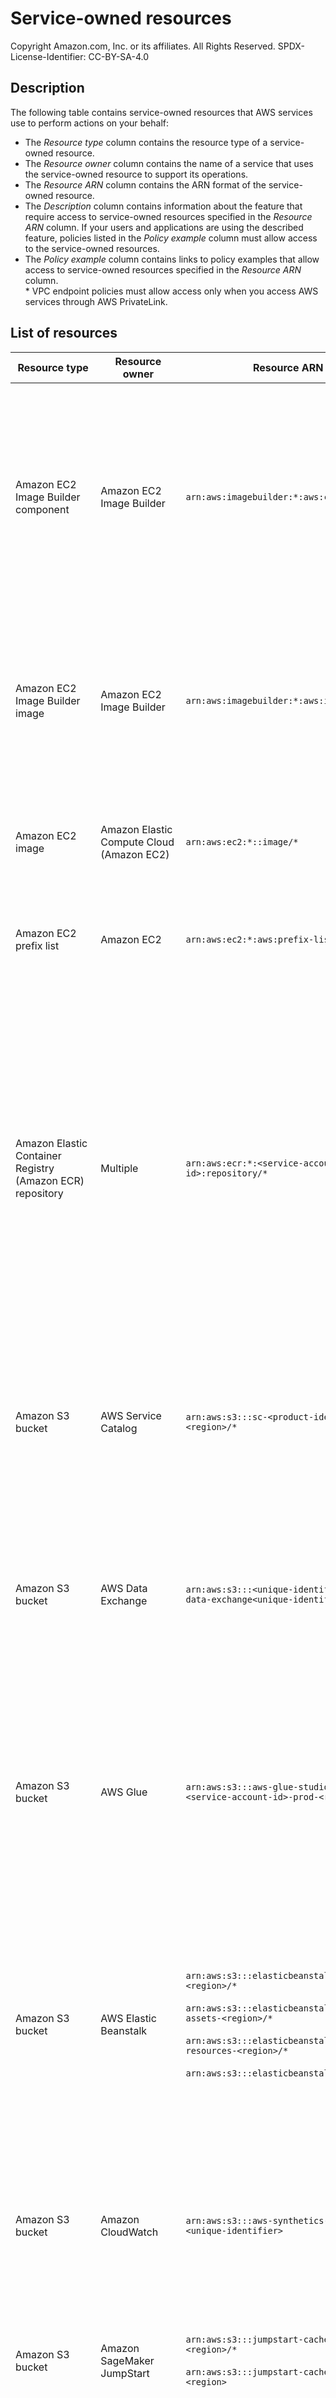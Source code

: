 # Service-owned resources

Copyright Amazon.com, Inc. or its affiliates. All Rights Reserved. SPDX-License-Identifier: CC-BY-SA-4.0

## Description
The following table contains service-owned resources that AWS services use to perform actions on your behalf:
* The *Resource type* column contains the resource type of a service-owned resource. 
* The *Resource owner* column contains the name of a service that uses the service-owned resource to support its operations.
* The *Resource ARN* column contains the ARN format of the service-owned resource.
* The *Description* column contains information about the feature that require access to service-owned resources specified in the *Resource ARN* column. If your users and applications are using the described feature, policies listed in the *Policy example* column must allow access to the service-owned resources.
* The *Policy example* column contains links to policy examples that allow access to service-owned resources specified in the *Resource ARN* column. <br /> * VPC endpoint policies must allow access only when you access AWS services through AWS PrivateLink.

## List of resources

| Resource type | Resource owner | Resource ARN | Description | Policy example|
|------|------|-----------|-----------------------|------|
| Amazon EC2 Image Builder component | Amazon EC2 Image Builder | `arn:aws:imagebuilder:*:aws:component/*`| Image Builder maintains [managed components owned by Amazon](https://docs.aws.amazon.com/imagebuilder/latest/userguide/use-managed-components.html) that you can use to customize or test your images. If you are using service-owned components in your image or container recipes, the [AWS Task Orchestrator and Executor (AWSTOE)](https://docs.aws.amazon.com/imagebuilder/latest/userguide/toe-component-manager.html) component management application running on Amazon EC2 instances uses an instance profile to access these components. See [How Image Builder works with IAM policies and roles](https://docs.aws.amazon.com/imagebuilder/latest/userguide/security_iam_service-with-iam.html#sec-iam-ib-id-based-policies-resources) and [Image Builder and AWS PrivateLink interface VPC endpoints](https://docs.aws.amazon.com/imagebuilder/latest/userguide/vpc-interface-endpoints.html) for more details.| [resource_perimeter_scp.json](service_control_policies/resource_perimeter_scp.json)<br /><br />[imagebuilder_endpoint_policy.json](vpc_endpoint_policies/imagebuilder_endpoint_policy.json) | 
| Amazon EC2 Image Builder image | Amazon EC2 Image Builder	| `arn:aws:imagebuilder:*:aws:image/*`	| Image Builder maintains [managed Image Builder images owned by Amazon](https://docs.aws.amazon.com/imagebuilder/latest/userguide/manage-images.html) that you can use as base images for your recipes. If you are using service-owned images, the AWSTOE uses an instance profile to retrieve these images to set up and boot an EC2 instance. See [How Image Builder works with IAM policies and roles](https://docs.aws.amazon.com/imagebuilder/latest/userguide/security_iam_service-with-iam.html#sec-iam-ib-id-based-policies-resources) and [Image Builder and AWS PrivateLink interface VPC endpoints](https://docs.aws.amazon.com/imagebuilder/latest/userguide/vpc-interface-endpoints.html) for more details.| [resource_perimeter_scp.json](service_control_policies/resource_perimeter_scp.json)<br /><br />[imagebuilder_endpoint_policy.json](vpc_endpoint_policies/imagebuilder_endpoint_policy.json) | 
| Amazon EC2 image	| Amazon Elastic Compute Cloud (Amazon EC2)	| `arn:aws:ec2:*::image/*`	| Amazon EC2 maintains [Amazon Machine Image (AMIs) owned by Amazon](https://docs.aws.amazon.com/AWSEC2/latest/UserGuide/sharing-amis.html) that you can use to launch an Amazon EC2 instance or update the EBS-backed root volume of the instance. See [Launch instances (RunInstances)](https://docs.aws.amazon.com/AWSEC2/latest/UserGuide/ExamplePolicies_EC2.html#iam-example-runinstances) for more details.| [resource_perimeter_scp.json](service_control_policies/resource_perimeter_scp.json)<br /><br />[ec2_endpoint_policy.json](vpc_endpoint_policies/ec2_endpoint_policy.json)* | 
| Amazon EC2 prefix list | Amazon EC2 | `arn:aws:ec2:*:aws:prefix-list/*`| Amazon EC2 maintains [AWS-managed EC2 prefix lists](https://docs.aws.amazon.com/vpc/latest/userguide/working-with-aws-managed-prefix-lists.html) which are sets of IP ranges for AWS services you can use to simplify referencing service IPs when configuring security groups and other VPC network controls.| [resource_perimeter_scp.json](service_control_policies/resource_perimeter_scp.json)<br /><br />[ec2_endpoint_policy.json](vpc_endpoint_policies/ec2_endpoint_policy.json)* | 
| Amazon Elastic Container Registry (Amazon ECR) repository	| Multiple	| `arn:aws:ecr:*:<service-account-id>:repository/*`	| Services such as  Amazon Elastic Kubernetes Service (Amazon EKS), Amazon GuardDuty, and Amazon SageMaker maintain container images owned by Amazon in Amazon ECR repositories. For example, [Amazon Elastic Kubernetes Service (Amazon EKS) add-ons](https://docs.aws.amazon.com/eks/latest/userguide/eks-add-ons.html), [GuardDuty EKS Runtime Monitoring](https://docs.aws.amazon.com/guardduty/latest/ug/guardduty-eks-runtime-monitoring.html), and [Amazon SageMaker pre-built Docker images](https://docs.aws.amazon.com/sagemaker/latest/dg-ecr-paths/sagemaker-algo-docker-registry-paths.html). These repositories are accessed by using the service roles, such as roles of your EKS nodes, EKS managed node groups, and SageMaker notebooks. See [View Amazon container image registries for Amazon EKS add-ons](https://docs.aws.amazon.com/eks/latest/userguide/add-ons-images.html), [Amazon ECR repository hosting GuardDuty agent](https://docs.aws.amazon.com/guardduty/latest/ug/runtime-monitoring-ecr-repository-gdu-agent.html), and [Docker Registry Paths and Example Code](https://docs.aws.amazon.com/sagemaker/latest/dg-ecr-paths/sagemaker-algo-docker-registry-paths.html) for more details.  `<service-account-id>` can vary by AWS Region, and you might need to allow multiple account IDs if you are operating in multiple Regions. | [resource_perimeter_scp.json](service_control_policies/resource_perimeter_scp.json)<br /><br />[ecr.api_endpoint_policy.json](vpc_endpoint_policies/ecr.api_endpoint_policy.json) | 
| Amazon S3 bucket	| AWS Service Catalog | `arn:aws:s3:::sc-<product-identifier>-<region>/*` | AWS Service Catalog stores the CloudFormation template in an Amazon S3 bucket owned by the service account, when you create your products. When you provision the product, Service Catalog downloads the template from the bucket using [forward access sessions (FAS)](https://docs.aws.amazon.com/IAM/latest/UserGuide/access_forward_access_sessions.html). See [Creating Products](https://docs.aws.amazon.com/servicecatalog/latest/adminguide/productmgmt-cloudresource.html) for more details. | [resource_perimeter_scp.json](service_control_policies/resource_perimeter_scp.json)<br /><br />[s3_endpoint_policy.json](vpc_endpoint_policies/s3_endpoint_policy.json)* | 
| Amazon S3 bucket	| AWS Data Exchange | `arn:aws:s3:::<unique-identifier>aws-data-exchange<unique-identifier>` | AWS Data Exchange writes to AWS Data Exchange Amazon S3 buckets, when importing assets from Amazon S3 to AWS Data Exchange ([publishing](https://docs.aws.amazon.com/data-exchange/latest/userguide/providing-data-sets.html)). Similarly, when exporting assets from AWS Data Exchange to Amazon S3 ([subscribing](https://docs.aws.amazon.com/data-exchange/latest/userguide/subscribe-to-data-sets.html)), AWS Data Exchange reads from AWS Data Exchange Amazon S3 buckets. AWS Data Exchange uses FAS to access the buckets on behalf of the user performing import and export operations. See [Access control](https://docs.aws.amazon.com/data-exchange/latest/userguide/access-control.html) for more details. | [resource_perimeter_scp.json](service_control_policies/resource_perimeter_scp.json)<br /><br /> [s3_endpoint_policy.json](vpc_endpoint_policies/s3_endpoint_policy.json)* |  
| Amazon S3 bucket | AWS Glue | `arn:aws:s3:::aws-glue-studio-transforms-<service-account-id>-prod-<region>/*`	| AWS Glue Studio uses Amazon S3 buckets owned by the service account to store source code for transformations accessible via the AWS Glue Studio visual editor. AWS Glue uses its service role to make requests to the buckets. See [Review IAM permissions needed for ETL jobs](https://docs.aws.amazon.com/glue/latest/dg/getting-started-min-privs-job.html) for more details. `<service-account-id>` can vary by AWS Region, and you might need to allow multiple account IDs if you are operating in multiple Regions. | [resource_perimeter_scp.json](service_control_policies/resource_perimeter_scp.json)<br /><br />[s3_endpoint_policy.json](vpc_endpoint_policies/s3_endpoint_policy.json) | 
| Amazon S3 bucket	| AWS Elastic Beanstalk | `arn:aws:s3:::elasticbeanstalk-samples-<region>/*`<br /><br /> `arn:aws:s3:::elasticbeanstalk-platform-assets-<region>/*`<br /><br />	`arn:aws:s3:::elasticbeanstalk-env-resources-<region>/*`<br /><br />`arn:aws:s3:::elasticbeanstalk-<region>/*`| AWS Elastic Beanstalk uses service-owned Amazon S3 buckets to host the configuration files, the sample application, and available instance types used while creating and configuring your environment. Elastic Beanstalk uses its service role to make requests to the buckets. See [Required Amazon S3 bucket permissions for restrictive VPC endpoint policies](https://docs.aws.amazon.com/elasticbeanstalk/latest/dg/vpc-vpce.policy.html#AWSHowTo.S3.VPCendpoints) for more details. Note that the bucket name follows a different convention for the BJS region. The string `public-beta-cn-north-1` is used in place of `<region>`. For example, `arn:aws:s3:::elasticbeanstalk-platform-assets-public-beta-cn-north-1`. | [resource_perimeter_scp.json](service_control_policies/resource_perimeter_scp.json)<br /><br />[s3_endpoint_policy.json](vpc_endpoint_policies/s3_endpoint_policy.json) |  
| Amazon S3 bucket	| Amazon CloudWatch	| `arn:aws:s3:::aws-synthetics-library-<unique-identifier>`	| Amazon CloudWatch uses service-owned Amazon S3 buckets to host a library that contains the versions of CloudWatch Synthetics for canaries. CloudWatch uses its service role to make requests to the buckets. See [Required roles and permissions for CloudWatch canaries](https://docs.aws.amazon.com/AmazonCloudWatch/latest/monitoring/CloudWatch_Synthetics_Canaries_Roles.html). | [resource_perimeter_scp.json](service_control_policies/resource_perimeter_scp.json) |  
| Amazon S3 bucket	| Amazon SageMaker JumpStart | `arn:aws:s3:::jumpstart-cache-prod-<region>/*`<br /><br />`arn:aws:s3:::jumpstart-cache-prod-<region>`	| Amazon SageMaker JumpStart uses service-owned Amazon S3 bucket to host pretrained, open-source models for a wide range of problem types to help you get started with machine learning. SageMaker Jumpstart uses its service role to make requests to the bucket. See [Model deployment security](https://docs.aws.amazon.com/sagemaker/latest/dg/jumpstart-deploy.html#jumpstart-config-security) for more details. | [resource_perimeter_scp.json](service_control_policies/resource_perimeter_scp.json)<br /><br />[s3_endpoint_policy.json](vpc_endpoint_policies/s3_endpoint_policy.json)|  
| Amazon S3 bucket	| Amazon Neptune | `arn:aws:s3:::aws-neptune-notebook`<br /><br />`arn:aws:s3:::aws-neptune-notebook/*`<br /><br />`arn:aws:s3:::aws-neptune-notebook-<region>`<br /><br />`arn:aws:s3:::aws-neptune-notebook-<region>/*` | Amazon Neptune service uses service-owned Amazon S3 buckets to host installation and configuration scripts as convenience utilities to help streamline Neptune setup process. Amazon Neptune uses service role to make requests to these service-owned S3 buckets. See [Using Amazon Neptune with graph notebooks](https://docs.aws.amazon.com/neptune/latest/userguide/graph-notebooks.html#graph-notebooks-workbench) for more details. | [resource_perimeter_scp.json](service_control_policies/resource_perimeter_scp.json)<br /><br />[s3_endpoint_policy.json](vpc_endpoint_policies/s3_endpoint_policy.json)|  
| Amazon S3 bucket	| AWS CloudFormation | `arn:aws:s3:::cloudformation-custom-resource-response-<RegionWithoutDashes>/*`<br /><br />`arn:aws:s3:::cloudformation-waitcondition-<region>/*`| AWS CloudFormation maintains Amazon Simple Storage Service (Amazon S3) service-owned buckets in each AWS Region to monitor responses to a [custom resource](https://docs.aws.amazon.com/AWSCloudFormation/latest/UserGuide/template-custom-resources.html) request or a [wait condition](https://docs.aws.amazon.com/AWSCloudFormation/latest/UserGuide/using-cfn-waitcondition.html). CloudFormation uses the `cloudformation.amazonaws.com` service principal to create a presigned Amazon S3 URL, which is used to send requests to Amazon S3. If your CloudFormation template includes custom resources deployed in a VPC or wait conditions for resources deployed in your VPC, requests to Amazon S3 originate from your VPC. See [Access CloudFormation using an interface endpoint (AWS PrivateLink)](https://docs.aws.amazon.com/AWSCloudFormation/latest/UserGuide/vpc-interface-endpoints.html) for more details. Note that `<RegionWithoutDashes>` does not contain dashes, for example, uswest2 instead of us-west-2.  | [s3_endpoint_policy.json](vpc_endpoint_policies/s3_endpoint_policy.json) |  
| Amazon S3 bucket	| Amazon Q Developer | `arn:aws:s3:::amazonq-code-scan-<region>-<unique-identifier>`<br /><br /> `arn:aws:s3:::amazonq-code-transformation-<region>-<unique-identifier>`<br /><br /> `arn:aws:s3:::amazonq-feature-development-<region>-<unique-identifier>`<br /><br />`arn:aws:s3:::amazonq-test-generation-<region>-<unique-identifier`| Amazon Q Developer uploads artifacts to service-owned S3 buckets to deliver its functionality. Amazon Q Developer uses the `q.amazonaws.com` service principal to create a presigned Amazon S3 URL, which is used to send requests to Amazon S3. See [Amazon S3 bucket URLs and ARNs to allowlist](https://docs.aws.amazon.com/amazonq/latest/qdeveloper-ug/firewall.html#data-perimeters) for more details. | [s3_endpoint_policy.json](vpc_endpoint_policies/s3_endpoint_policy.json) |  
| Amazon S3 bucket	| Amazon Elastic Compute Cloud (Amazon EC2) | `arn:aws:s3:::packages.<region>.amazonaws.com/*`<br /><br />`arn:aws:s3:::repo.<region>.amazonaws.com/*`<br /><br />`arn:aws:s3:::amazonlinux.<region>.amazonaws.com/*`<br /><br />`arn:aws:s3:::amazonlinux-2-repos-<region>/*`| Kernel Live Patching on Amazon Linux 2 allows you to apply security vulnerability and critical bug patches to a running Linux kernel. To download packages from Amazon Linux repositories hosted on service-owned Amazon S3 buckets, Amazon EC2 makes an unauthenticated call to Amazon S3 which originates from your VPC. See [Kernel Live Patching on AL2](https://docs.aws.amazon.com/linux/al2/ug/al2-live-patching.html) for more details. | [s3_endpoint_policy.json](vpc_endpoint_policies/s3_endpoint_policy.json) |
| Amazon S3 bucket	| Amazon EC2 | `arn:aws:s3:::al2023-<region>/*`<br /><br />`arn:aws:s3:::al2023-repos-<region>-de612dc2/*`| Kernel Live Patching on Amazon Linux 2023 allows you to apply security vulnerability and critical bug patches to a running Linux kernel. To download packages from Amazon Linux repositories hosted on service-owned Amazon S3 buckets, Amazon EC2 makes an unauthenticated call to Amazon S3 which originates from your VPC. See [Kernel Live Patching on Amazon Linux 2023](https://docs.aws.amazon.com/linux/al2023/ug/live-patching.html) for more details. | [s3_endpoint_policy.json](vpc_endpoint_policies/s3_endpoint_policy.json) |
| Amazon S3 bucket	| Amazon EMR | `arn:aws:s3:::packages.<region>.amazonaws.com/*`<br /><br />`arn:aws:s3:::repo.<region>.amazonaws.com/*`<br /><br />`arn:aws:s3:::amazonlinux.<region>.amazonaws.com/*`<br /><br />`arn:aws:s3:::amazonlinux-2-repos-<region>/*`<br /><br />`arn:aws:s3:::repo.<region>.emr.amazonaws.com/*`<br /><br />`arn:aws:s3:::prod.<region>.appinfo.src/*`| Amazon EMR uses Amazon Linux repositories that are hosted in service-owned S3 buckets to [launch and manage instances within Amazon EMR clusters](https://docs.aws.amazon.com/emr/latest/ManagementGuide/emr-default-ami.html). Amazon EMR also collects [Spark event logs](https://docs.aws.amazon.com/emr/latest/ManagementGuide/app-history-spark-UI.html) in an service-owned system bucket. To do so, Amazon EMR makes unauthenticated calls to Amazon S3 which originate from your VPC. See [Sample policies for private subnets that access Amazon S3](https://docs.aws.amazon.com/emr/latest/ManagementGuide/private-subnet-iampolicy.html) for more details. | [s3_endpoint_policy.json](vpc_endpoint_policies/s3_endpoint_policy.json) |
| Amazon S3 bucket | AWS Systems Manager | `arn:aws:s3:::aws-ssm-<region>/*`<br /><br />`arn:aws:s3:::aws-windows-downloads-<region>/*`<br /><br />`arn:aws:s3:::amazon-ssm-<region>/*`<br /><br />`arn:aws:s3:::amazon-ssm-packages-<region>/*`<br /><br />`arn:aws:s3:::<region>-birdwatcher-prod/*`<br /><br />`arn:aws:s3:::aws-ssm-distributor-file-<region>/*`<br /><br />`arn:aws:s3:::aws-ssm-document-attachments-<region>/*`<br /><br />`arn:aws:s3:::patch-baseline-snapshot-<region>/*`<br /><br />`arn:aws:s3:::aws-patchmanager-macos-<region>/*`| When using AWS Systems Manager capabilities such as patching, [SSM Agent](https://docs.aws.amazon.com/systems-manager/latest/userguide/ssm-agent.html) running on your Amazon EC2 instances could make unauthenticated requests from your VPC to various service-owned S3 buckets to perform its operations. See [Learn technical details about the SSM Agent](https://docs.aws.amazon.com/systems-manager/latest/userguide/ssm-agent-technical-details.html) for more details. | [s3_endpoint_policy.json](vpc_endpoint_policies/s3_endpoint_policy.json) |
| Amazon S3 bucket | Amazon CloudWatch | `arn:aws:s3:::amazoncloudwatch-agent-<region>/*`<br /><br />`arn:aws:s3:::amazoncloudwatch-agent/*`| When you install the Amazon CloudWatch agent on your Amazon EC2 instances, Amazon EC2 makes an unauthenticated call from your network to Amazon S3 to download the package from a service-owned S3 bucket. See [Download the CloudWatch agent package](https://docs.aws.amazon.com/AmazonCloudWatch/latest/monitoring/download-cloudwatch-agent-commandline.html) for more details. | [s3_endpoint_policy.json](vpc_endpoint_policies/s3_endpoint_policy.json) |
| Amazon S3 bucket | AWS CodeDeploy | `arn:aws:s3:::aws-codedeploy-<region>/*` | When you install the AWS CodeDeploy agent on your Amazon EC2 instances, Amazon EC2 makes an unauthenticated call from your network to Amazon S3 to download the agent from an service-owned S3 bucket. See [Configure an Amazon EC2 instance to work with CodeDeploy](https://docs.aws.amazon.com/codedeploy/latest/userguide/instances-ec2-configure.html) for more details. | [s3_endpoint_policy.json](vpc_endpoint_policies/s3_endpoint_policy.json) |
| Amazon S3 bucket | EC2 Image Builder | `arn:aws:s3:::ec2imagebuilder-toe-<region>-prod/*`<br /><br />`arn:aws:s3:::ec2imagebuilder-managed-resources-<region>-prod/components/*`| EC2 Image Builder uses a publicly available S3 bucket to store and access managed resources, such as components. It also downloads the AWSTOE component management application from a separate S3 bucket. The call to Amazon S3 is unauthenticated and passes through the Amazon S3 VPC endpoint.  See [Manage data perimeters](https://docs.aws.amazon.com/imagebuilder/latest/userguide/security-iam-data-perimeter.html) for more details. | [s3_endpoint_policy.json](vpc_endpoint_policies/s3_endpoint_policy.json) |
| Amazon S3 bucket | AWS Cloud9 | `arn:aws:s3:::static-<region>-prod-static-<string>/content/dependencies/*` |  AWS Cloud9 environments contain software packages required for AWS Cloud9 to function and support IDE features. To [download patches for these software packages](https://docs.aws.amazon.com/cloud9/latest/user-guide/vulnerability-analysis-and-management.html) from AWS Cloud9 repositories hosted on service-owned S3 buckets, AWS Cloud9 makes an unauthenticated call to Amazon S3 from your VPC. See [Create and configure a VPC endpoint for Amazon S3](https://docs.aws.amazon.com/cloud9/latest/user-guide/ec2-ssm.html#create-s3-endpoint) for more details. | [s3_endpoint_policy.json](vpc_endpoint_policies/s3_endpoint_policy.json) |
| Amazon S3 bucket | Amazon Elastic Container Registry | `arn:aws:s3:::prod-<region>-starport-layer-bucket/*` | Amazon ECR uses service-owned S3 buckets to store Amazon ECR private image layers. When your containers download images from Amazon ECR, they must access Amazon ECR to get the image manifest and then Amazon S3 to download the actual image layers. A call to Amazon S3 is signed using a presigned URL, which is created by an Amazon ECR account and originates from your VPC. See [Minimum Amazon S3 Bucket Permissions for Amazon ECR](https://docs.aws.amazon.com/AmazonECR/latest/userguide/vpc-endpoints.html#ecr-minimum-s3-perms) for more details. | [s3_endpoint_policy.json](vpc_endpoint_policies/s3_endpoint_policy.json) |
| Amazon S3 bucket | AWS Application Migration Service | `arn:aws:s3:::aws-mgn-clients-<region>/*`<br /><br />`arn:aws:s3:::aws-mgn-clients-hashes-<region>/*`<br /><br />`arn:aws:s3:::aws-mgn-internal-<region>/*`<br /><br />`arn:aws:s3:::aws-mgn-internal-hashes-<region>/*`<br /><br />`arn:aws:s3:::aws-application-migration-service-<region>/*`<br /><br />`arn:aws:s3:::aws-application-migration-service-hashes-<region>/*`<br /><br />`arn:aws:s3:::amazon-ssm-<region>/*`|[AWS Replication Agent](https://docs.aws.amazon.com/mgn/latest/ug/agent-installation.html) allows you to add source servers to the AWS Application Migration service to monitor their migration lifecycle and data replication state. To download the agent installer and components hosted on service-owned S3 buckets, Application Migration Service uses presigned URLs create by an Application Migration Service account and makes calls to Amazon S3 from your VPC. See [Network requirements for Application Migration Service](https://docs.aws.amazon.com/mgn/latest/ug/Network-Requirements.html) for more details. | [s3_endpoint_policy.json](vpc_endpoint_policies/s3_endpoint_policy.json) |
| Amazon S3 bucket | AWS Elastic Disaster Recovery | `arn:aws:s3:::aws-drs-clients-<region>/*`<br /><br />`arn:aws:s3:::aws-drs-clients-hashes-<region>/*`<br /><br />`arn:aws:s3:::aws-drs-internal-<region>/*`<br /><br />`arn:aws:s3:::aws-drs-internal-hashes-<region>/*`<br /><br />`arn:aws:s3:::aws-elastic-disaster-recovery-<region>/*`<br /><br />`arn:aws:s3:::aws-elastic-disaster-recovery-hashes-<region>/*` | Elastic Disaster Recovery uses service-owned S3 buckets to store and access managed resources used to perform its operations. The [AWS Replication Agent installer](https://docs.aws.amazon.com/drs/latest/userguide/agent-installation.html) uses a presigned URL, which is signed by the service account, to make requests to various service-owned S3 buckets, which originate from your VPC. See [Elastic Disaster Recovery network requirements](https://docs.aws.amazon.com/drs/latest/userguide/Network-Requirements.html) for more details. | [s3_endpoint_policy.json](vpc_endpoint_policies/s3_endpoint_policy.json) |
| Amazon S3 bucket | AWS Certificate Manager (ACM) | `arn:aws:s3:::aws-ec2-enclave-certificate-<region>-prod/*` | ACM for AWS Nitro Enclaves uses an service-owned S3 bucket to distribute a certificate to an EC2-hosted web server. See [AWS Certificate Manager for Nitro Enclaves](https://docs.aws.amazon.com/enclaves/latest/user/nitro-enclave-refapp.html#role-cert) for more details. | [s3_endpoint_policy.json](vpc_endpoint_policies/s3_endpoint_policy.json) |
| Amazon S3 bucket | AWS CodeArtifact | `arn:aws:s3:::assets-<CodeArtifact-Region-Account>-<region>/*` | CodeArtifact uses service-owned S3 buckets to host the artifacts and redirects HTTP requests for an artifact repository URL to a presigned URL backed by one of service-owned buckets. See [Minimum Amazon S3 bucket permissions for AWS CodeArtifact](https://docs.aws.amazon.com/codeartifact/latest/ug/create-s3-gateway-endpoint.html#s3-gateway-endpoint-permissions) for more details| [s3_endpoint_policy.json](vpc_endpoint_policies/s3_endpoint_policy.json) |
| Amazon S3 bucket | AWS Lambda | `arn:aws:s3:::prod-04-2014-tasks/*`<br /><br />`arn:aws:s3:::awslambda-<region>-tasks/*` | AWS Lambda stores function deployment packages in service-owned S3 buckets. Lambda uses its service principal to create a presigned S3 URL, which can be used to download these packages. See [GetFunction](https://docs.aws.amazon.com/cli/latest/reference/lambda/get-function.html) for more details.| [s3_endpoint_policy.json](vpc_endpoint_policies/s3_endpoint_policy.json)*|
| AWS CloudFormation transform	| AWS CloudFormation | `arn:aws:cloudformation:*:aws:transform/*`	| You can use [AWS CloudFormation transforms](https://docs.aws.amazon.com/AWSCloudFormation/latest/UserGuide/transform-reference.html) to process templates through a special macro that can modify or extend the functionality of a CloudFormation template before it is deployed. CloudFormation uses its service role or FAS to make requests to the transforms. See [Control CloudFormation access with AWS Identity and Access Management](https://docs.aws.amazon.com/AWSCloudFormation/latest/UserGuide/control-access-with-iam.html) for more details. | [resource_perimeter_scp.json](service_control_policies/resource_perimeter_scp.json)<br /><br />[cloudformation_endpoint_policy.json](vpc_endpoint_policies/cloudformation_endpoint_policy.json)* | 
| AWS IAM policy | Multiple  | `arn:aws:iam::aws:policy/*` | You can use [AWS Identity and Access Management (IAM)](https://aws.amazon.com/iam/) [AWS managed policies](https://docs.aws.amazon.com/IAM/latest/UserGuide/access_policies_managed-vs-inline.html#aws-managed-policies) to assign appropriate permissions to users, IAM groups, and roles. See [What are AWS managed policies?](https://docs.aws.amazon.com/IAM/latest/UserGuide/access_policies_managed-vs-inline.html#aws-managed-policies) for more details. | [resource_perimeter_scp.json](service_control_policies/resource_perimeter_scp.json)<br /><br />[iam_endpoint_policy](vpc_endpoint_policies/iam_endpoint_policy.json)* |
| AWS Lambda layer	| Multiple	| `arn:aws:lambda:*:<service-account-id>:layer:*`	| Services such as Amazon CloudWatch and AWS AppConfig maintain AWS Lambda extensions owned by Amazon that you can add as layers to you functions. For example, [CloudWatch Lambda Insights](https://docs.aws.amazon.com/AmazonCloudWatch/latest/monitoring/Lambda-Insights.html) and [AWS AppConfig Agent Lambda extension](https://docs.aws.amazon.com/appconfig/latest/userguide/appconfig-integration-lambda-extensions.html).See [Available versions of the Lambda Insights extension](https://docs.aws.amazon.com/AmazonCloudWatch/latest/monitoring/Lambda-Insights-extension-versions.html) and [Understanding available versions of the AWS AppConfig Agent Lambda extension](https://docs.aws.amazon.com/appconfig/latest/userguide/appconfig-integration-lambda-extensions-versions.html) for more details. Note that `<service-account-id>` can vary by AWS Region, and you might need to allow multiple account IDs if you are operating in multiple Regions. | [resource_perimeter_scp.json](service_control_policies/resource_perimeter_scp.json)<br /><br />[lambda_endpoint_policy](vpc_endpoint_policies/lambda_endpoint_policy.json)* |
| AWS Systems Manager parameter | Multiple  | `arn:aws:ssm:*::parameter/*` | Some AWS services publish information about common artifacts as [AWS Systems Manager public parameters](https://docs.aws.amazon.com/systems-manager/latest/userguide/parameter-store-public-parameters.html). For example, Amazon EC2 publishes information about Amazon Machine Images (AMIs) as public parameters. See [How AWS Systems Manager works with IAM](https://docs.aws.amazon.com/systems-manager/latest/userguide/security_iam_service-with-iam.html#security_iam_service-with-iam-id-based-policies-actions) for more details. | [resource_perimeter_scp.json](service_control_policies/resource_perimeter_scp.json)<br /><br />[ssm_endpoint_policy.json](vpc_endpoint_policies/ssm_endpoint_policy.json)* |
| AWS Systems Manager document | Multiple  | `arn:aws:ssm:*::document/*` | Systems Manager maintains pre-configured [documents owned by Amazon](https://docs.aws.amazon.com/systems-manager/latest/userguide/sysman-ssm-docs.html) that you can use to automate maintenance and deployment tasks. See [How AWS Systems Manager works with IAM](https://docs.aws.amazon.com/systems-manager/latest/userguide/security_iam_service-with-iam.html#security_iam_service-with-iam-id-based-policies-actions) for more details. | [resource_perimeter_scp.json](service_control_policies/resource_perimeter_scp.json)<br /><br />[ssm_endpoint_policy.json](vpc_endpoint_policies/ssm_endpoint_policy.json)* |
| AWS Systems Manager automation definition | Multiple | `arn:aws:ssm:*::automation-definition/*`| 	Systems Manager maintains pre-defined [Automation runbooks owned by Amazon](https://docs.aws.amazon.com/systems-manager/latest/userguide/systems-manager-automation.html), such as AWS-ConfigureMaintenanceWindows, that you can use to deploy, configure, and manage AWS resources at scale. See [How AWS Systems Manager works with IAM](https://docs.aws.amazon.com/systems-manager/latest/userguide/security_iam_service-with-iam.html#security_iam_service-with-iam-id-based-policies-actions) for more details.| [resource_perimeter_scp.json](service_control_policies/resource_perimeter_scp.json)<br /><br />[ssm_endpoint_policy.json](vpc_endpoint_policies/ssm_endpoint_policy.json)* |